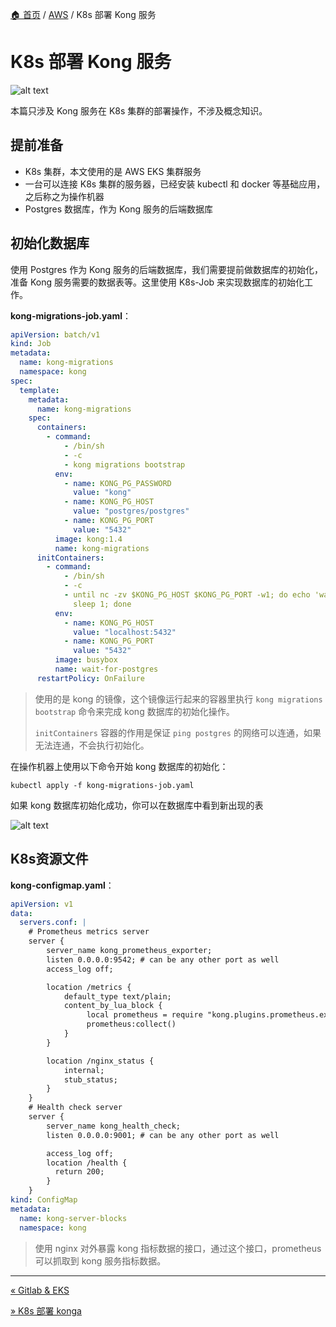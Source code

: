 [🏠 首页](../_index.md) / [AWS](_index.md) / K8s 部署 Kong 服务

# K8s 部署 Kong 服务

![alt text](https://images.pding.top/2025/03/202503112117352.png)

本篇只涉及 Kong 服务在 K8s 集群的部署操作，不涉及概念知识。

## 提前准备

- K8s 集群，本文使用的是 AWS EKS 集群服务
- 一台可以连接 K8s 集群的服务器，已经安装 kubectl 和 docker 等基础应用，之后称之为操作机器
- Postgres 数据库，作为 Kong 服务的后端数据库

## 初始化数据库

使用 Postgres 作为 Kong 服务的后端数据库，我们需要提前做数据库的初始化，准备 Kong 服务需要的数据表等。这里使用 K8s-Job 来实现数据库的初始化工作。

**kong-migrations-job.yaml**：

```yaml
apiVersion: batch/v1
kind: Job
metadata:
  name: kong-migrations
  namespace: kong
spec:
  template:
    metadata:
      name: kong-migrations
    spec:
      containers:
        - command:
            - /bin/sh
            - -c
            - kong migrations bootstrap
          env:
            - name: KONG_PG_PASSWORD
              value: "kong"
            - name: KONG_PG_HOST
              value: "postgres/postgres"
            - name: KONG_PG_PORT
              value: "5432"
          image: kong:1.4
          name: kong-migrations
      initContainers:
        - command:
            - /bin/sh
            - -c
            - until nc -zv $KONG_PG_HOST $KONG_PG_PORT -w1; do echo 'waiting for db';
              sleep 1; done
          env:
            - name: KONG_PG_HOST
              value: "localhost:5432"
            - name: KONG_PG_PORT
              value: "5432"
          image: busybox
          name: wait-for-postgres
      restartPolicy: OnFailure
```

> 使用的是 kong 的镜像，这个镜像运行起来的容器里执行 `kong migrations bootstrap` 命令来完成 kong 数据库的初始化操作。
>
> `initContainers` 容器的作用是保证 `ping postgres` 的网络可以连通，如果无法连通，不会执行初始化。

在操作机器上使用以下命令开始 kong 数据库的初始化：

```shell
kubectl apply -f kong-migrations-job.yaml 
```

如果 kong 数据库初始化成功，你可以在数据库中看到新出现的表

![alt text](https://images.pding.top/2025/03/202503112117314.png)

## K8s资源文件

**kong-configmap.yaml**：

```yaml
apiVersion: v1
data:
  servers.conf: |
    # Prometheus metrics server
    server {
        server_name kong_prometheus_exporter;
        listen 0.0.0.0:9542; # can be any other port as well
        access_log off;

        location /metrics {
            default_type text/plain;
            content_by_lua_block {
                 local prometheus = require "kong.plugins.prometheus.exporter"
                 prometheus:collect()
            }
        }

        location /nginx_status {
            internal;
            stub_status;
        }
    }
    # Health check server
    server {
        server_name kong_health_check;
        listen 0.0.0.0:9001; # can be any other port as well

        access_log off;
        location /health {
          return 200;
        }
    }
kind: ConfigMap
metadata:
  name: kong-server-blocks
  namespace: kong
```

> 使用 nginx 对外暴露 kong 指标数据的接口，通过这个接口，prometheus 可以抓取到 kong 服务指标数据。

---
[« Gitlab & EKS](gitlab-eks.md)

[» K8s 部署 konga](k8s-deploy-konga.md)
